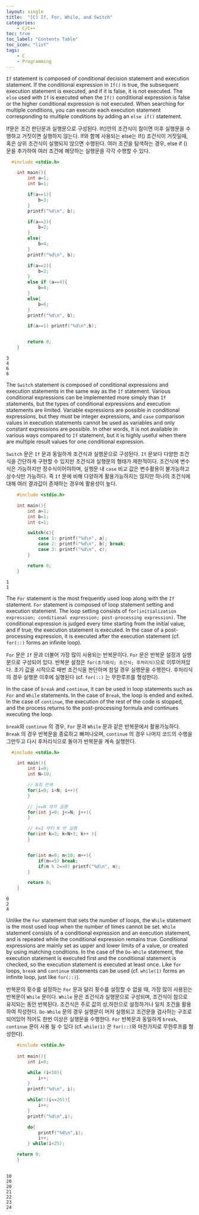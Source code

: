 ```yaml
---
layout: single
title:  "[C] If, For, While, and Switch"
categories:
    - C/C++
toc: true
toc_label: "Contents Table"
toc_icon: "list"
tags: 
    - C
    - Programming
---
```



`If` statement is composed of conditional decision statement and execution statement. If the conditional expression in `If()` is true, the subsequent execution statement is executed, and if it is false, it is not executed. The `else` used with `If` is executed when the `If()` conditional expression is false or the higher conditional expression is not executed. When searching for multiple conditions, you can execute each execution statement corresponding to multiple conditions by adding an `else if()` statement.


If문은 조건 판단문과 실행문으로 구성된다. If()안의 조건식이 참이면 이후 실행문을 수행하고 거짓이면 실행하지 않는다. If와 함께 사용되는 else는 If() 조건식이 거짓일때, 혹은 상위 조건식이 실행되지 않으면 수행된다. 여러 조건을 탐색하는 경우, else if () 문을 추가하여 여러 조건에 해당하는 실행문을 각각 수행할 수 있다.  



```c
  #include <stdio.h>

    int main(){
        int a=1;
        int b=1;

        if(a==1){
            b=3;            
        }
        printf("%d\n", b);

        if(a==2){
            b=2;
        }
        else{
            b=4;
        }
        printf("%d\n", b);

        if(a==2){
            b=2;
        }
        else if (a==4){
            b=4;
        }
        else{
            b=6;
        }
        printf("%d\n", b);

        if(a==1) printf("%d\n",b);


        return 0;
    }

```

```
3
4
6
6
```

The `Switch` statement is composed of conditional expressions and execution statements in the same way as the `If` statement. Various conditional expressions can be implemented more simply than `If` statements, but the types of conditional expressions and execution statements are limited. Variable expressions are possible in conditional expressions, but they must be integer expressions, and `case` comparison values in execution statements cannot be used as variables and only constant expressions are possible. In other words, it is not available in various ways compared to `If` statement, but it is highly useful when there are multiple result values for one conditional expression.


`Switch` 문은 `If` 문과 동일하게 조건식과 실행문으로 구성된다. `If` 문보다 다양한 조건 식을 간단하게 구현할 수 있지만 조건식과 실행문의 형태가 제한적이다. 조건식에 변수식은 가능하지만 정수식이어야하며, 실행문 내 `case` 비교 값은 변수활용이 불가능하고 상수식만 가능하다. 즉 `If` 문에 비해 다양하게 활용가능하지는 않지만 하나의 조건식에 대해 여러 결과값이 존재하는 경우에 활용성이 높다. 


```c
    #include <stdio.h>

    int main(){
        int a=1;
        int b=1;
        int c=1;

        switch(c){
            case 1: printf("%d\n", a);
            case 2: printf("%d\n", b); break;
            case 3: printf("%d\n", c);
        }

        return 0;
    }

```

```
1
1
```


The `For` statement is the most frequently used loop along with the `If` statement. `For` statement is composed of loop statement setting and execution statement. The loop setting consists of `for(initialization expression; conditional expression; post-processing expression)`. The conditional expression is judged every time starting from the initial value, and if true, the execution statement is executed. In the case of a post-processing expression, it is executed after the execution statement (cf. `for(::)` forms an infinite loop).


`For` 문은 `If` 문과 더불어 가장 많이 사용되는 반복문이다. `For` 문은 반복문 설정과 실행문으로 구성되어 있다. 반복문 설정은 `for(초기화식; 조건식; 후처리식)`으로 이루어져있다. 초기 값을 시작으로 매번 조건식을 판단하며 참일 경우 실행문을 수행한다. 후처리식의 경우 실행문 이후에 실행된다 (cf. `for(::)` 는 무한루프를 형성한다).


In the case of `break` and `continue`, it can be used in loop statements such as `For` and `While` statements. In the case of `Break`, the loop is ended and exited. In the case of `continue`, the execution of the rest of the code is stopped, and the process returns to the post-processing formula and continues executing the loop.


`break`와 `continue` 의 경우, `For` 문과 `While` 문과 같은 반복문에서 활용가능하다. `Break` 의 경우 반복문을 종료하고 빠져나오며, `continue` 의 경우 나머지 코드의 수행을 그만두고 다시 후처리식으로 돌아가 반복문을 계속 실행한다. 



```c
  #include <stdio.h>

    int main(){
        int i=0;
        int N=10;

        // N회 반복
        for(i=0; i<N; i++){
        }

        // j==N 까지 실행 
        for(int j=0; j<=N; j++){
        }

        // k=3 부터 N 번 실행
        for(int k=3; k<N+3; k++ ){
        }


        for(int m=0; m<10; m++){
            if(m==5) break;
            if(m % 2==0) printf("%d\n", m); 
        }

        return 0;
    }
```

```
0
2
4
```


Unlike the `For` statement that sets the number of loops, the `While` statement is the most used loop when the number of times cannot be set. `While` statement consists of a conditional expression and an execution statement, and is repeated while the conditional expression remains true. Conditional expressions are mainly set as upper and lower limits of a value, or created by using matching conditions. In the case of the `Do-While` statement, the execution statement is executed first and the conditional statement is checked, so the execution statement is executed at least once. Like `for` loops, `break` and `continue` statements can be used (cf. `while(1)` forms an infinite loop, just like `for(::)`).


반복문의 횟수를 설정하는 `For` 문과 달리 횟수를 설정할 수 없을 때, 가장 많이 사용된는 반복문이 `While` 문이다. `While` 문은 조건식과 실행문으로 구성되며, 조건식이 참으로 유지되는 동안 반복된다. 조건식은 주로 값의 상,하한으로 설정하거나 일치 조건을 활용하여 작성한다. `Do-While` 문의 경우 실행문이 머저 실행되고 조건문을 검사하는 구조로 되어있어 적어도 한번 이상은 실행문을 수행한다. `For` 반복문과 동일하게 `break`, `continue` 문이 사용 될 수 있다 (cf. `while(1)` 은 `for(::)`와 마찬가지로 무한루프를 형성한다).



```c
    #include <stdio.h>
   
    int main(){
        int i=0;

        while (i<10){
            i++;
        }
        printf("%d\n", i);

        while(!(i==20)){
            i++;
        }
        printf("%d\n",i);

        do{
            printf("%d\n",i);
            i++;
        } while(i<25);

    return 0;
    }
    
```

```
10
20
20
21
22
23
24
```